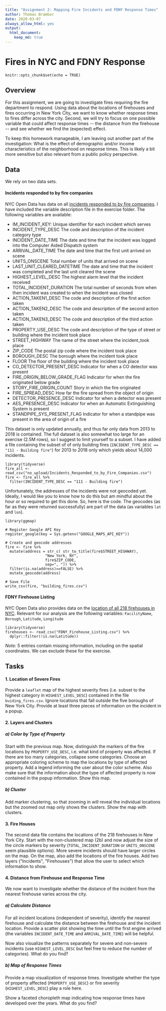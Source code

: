 ```yaml
---
title: "Assignment 2: Mapping Fire Incidents and FDNY Response Times"
author: Thomas Brambor
date: 2020-03-07
always_allow_html: yes
output: 
  html_document:
    keep_md: true
---
```


Fires in NYC and FDNY Response
================================

```{r setup, include=FALSE}
knitr::opts_chunk$set(echo = TRUE)
```

## Overview

For this assignment, we are going to investigate fires requiring the fire department to respond. Using data about the locations of firehouses and fires occurring in New York City, we want to know whether response times to fires differ across the city. Second, we will try to focus on one possible variable that could affect response times -- the distance from the firehouse -- and see whether we find the (expected) effect.

To keep this homework manageable, I am leaving out another part of the investigation: What is the effect of demographic and/or income characteristics of the neighborhood on response times. This is likely a bit more sensitive but also relevant from a public policy perspective.  

## Data

We rely on two data sets.

#### Incidents responded to by fire companies

NYC Open Data has data on all [incidents responded to by fire companies](https://data.cityofnewyork.us/Public-Safety/Incidents-Responded-to-by-Fire-Companies/tm6d-hbzd). I have included the variable description file in the exercise folder. The following variables are available:

  - IM_INCIDENT_KEY:	Unique identifier for each incident which serves
  - INCIDENT_TYPE_DESC	The code and description of the incident category type
  - INCIDENT_DATE_TIME	The date and time that the incident was logged into the Computer Aided Dispatch system
  - ARRIVAL_DATE_TIME	The date and time that the first unit arrived on scene
  - UNITS_ONSCENE	Total number of units that arrived on scene
  - LAST_UNIT_CLEARED_DATETIME	The date and time that the incident was completed and the last unit cleared the scene
  - HIGHEST_LEVEL_DESC	The highest alarm level that the incident received
  - TOTAL_INCIDENT_DURATION	The total number of seconds from when then incident was created to when the incident was closed
  - ACTION_TAKEN1_DESC	The code and description of the first action taken
  - ACTION_TAKEN2_DESC	The code and description of the second action taken
  - ACTION_TAKEN3_DESC	The code and description of the third action taken
  - PROPERTY_USE_DESC	The code and description of the type of street or building where the incident took place
  - STREET_HIGHWAY	The name of the street where the incident_took place
  - ZIP_CODE	The postal zip code where the incident took place
  - BOROUGH_DESC	The borough where the incident took place
  - FLOOR	The floor of the building where the incident took place
  - CO_DETECTOR_PRESENT_DESC	Indicator for when a CO detector was present
  - FIRE_ORIGIN_BELOW_GRADE_FLAG	Indicator for when the fire originated below grade
  - STORY_FIRE_ORIGIN_COUNT	Story in which the fire originated
  - FIRE_SPREAD_DESC	How far the fire spread from the object of origin
  - DETECTOR_PRESENCE_DESC	Indicator for when a  detector was present
  - AES_PRESENCE_DESC	Indicator for when an Automatic Extinguishing System is present
  - STANDPIPE_SYS_PRESENT_FLAG	Indicator for when a standpipe was present in the area of origin of a fire

This dataset is only updated annually, and thus far only data from 2013 to 2018 is contained. The full dataset is also somewhat too large for an exercise (2.5M rows), so I suggest to limit yourself to a subset. I have added a file containing the subset of of only building fires (`INCIDENT_TYPE_DESC == "111 - Building fire"`) for 2013 to 2018 only which yields about 14,000 incidents.

```{r, eval=FALSE}
library(tidyverse)
fire_all <- read_csv("no_upload/Incidents_Responded_to_by_Fire_Companies.csv")
fire <- fire_all %>%
  filter(INCIDENT_TYPE_DESC == "111 - Building fire")
```

Unfortunately, the addresses of the incidents were not geocoded yet. Ideally, I would like you to know how to do this but am mindful about the hour or so required to get this done. So, here is the code. The geocodes (as far as they were returned successfully) are part of the data (as variables `lat` and `lon`).

```{r, eval=FALSE}
library(ggmap)

# Register Google API Key
register_google(key = Sys.getenv("GOOGLE_MAPS_API_KEY"))

# Create and geocode addresses
fire <- fire %>%
  mutate(address = str_c( str_to_title(fire$STREET_HIGHWAY),
                  "New York, NY",
                  fire$ZIP_CODE,
                  sep=", ")) %>%
  filter(is.na(address)==FALSE) %>%
  mutate_geocode(address)

# Save File
write_csv(fire, "building_fires.csv")
```

#### FDNY Firehouse Listing

NYC Open Data also provides data on the [location of all 218 firehouses in NYC](https://data.cityofnewyork.us/Public-Safety/FDNY-Firehouse-Listing/hc8x-tcnd). Relevant for our analysis are the following variables: `FacilityName`, `Borough`, `Latitude`, `Longitude`

```{r, eval=FALSE}
library(tidyverse)
firehouses <- read_csv("FDNY_Firehouse_Listing.csv") %>%
  dplyr::filter(!is.na(Latitude))
```

_Note:_ 5 entries contain missing information, including on the spatial coordinates. We can exclude these for the exercise. 

## Tasks

#### 1. Location of Severe Fires

Provide a `leaflet` map of the highest severity fires (i.e. subset to the highest category in `HIGHEST_LEVEL_DESC`)  contained in the file `buiding_fires.csv`. Ignore locations that fall outside the five boroughs of New York City. Provide at least three pieces of information on the incident in a popup. 

#### 2. Layers and Clusters

##### a) Color by Type of Property

Start with the previous map. Now, distinguish the markers of the fire locations by `PROPERTY_USE_DESC`, i.e. what kind of property was affected. If there are too many categories, collapse some categories. Choose an appropriate coloring scheme to map the locations by type of affected property. Add a legend informing the user about the color scheme. Also make sure that the information about the type of affected property is now contained in the popup information. Show this map.

##### b) Cluster

Add marker clustering, so that zooming in will reveal the individual locations but the zoomed out map only shows the clusters. Show the map with clusters.

#### 3. Fire Houses

The second data file contains the locations of the 218 firehouses in New York City. Start with the non-clustered map (2b) and now adjust the size of the circle markers by severity (`TOTAL_INCIDENT_DURATION` or `UNITS_ONSCENE` seem plausible options). More severe incidents should have larger circles on the map. On the map, also add the locations of the fire houses. Add two layers ("Incidents", "Firehouses") that allow the user to select which information to show. 

#### 4. Distance from Firehouse and Response Time

We now want to investigate whether the distance of the incident from the nearest firehouse varies across the city. 

##### a) Calculate Distance

For all incident locations (independent of severity), identify the nearest firehouse and calculate the distance between the firehouse and the incident location. Provide a scatter plot showing the time until the first engine arrived (the variables `INCIDENT_DATE_TIME`  and `ARRIVAL_DATE_TIME`) will be helpful. 

Now also visualize the patterns separately for severe and non-severe incidents (use `HIGHEST_LEVEL_DESC` but feel free to reduce the number of categories). What do you find?

##### b) Map of Response Times

Provide a map visualization of response times. Investigate whether the type of property affected (`PROPERTY_USE_DESC`) or fire severity (`HIGHEST_LEVEL_DESC`) play a role here.

Show a faceted choropleth map indicating how response times have developed over the years. What do you find?

